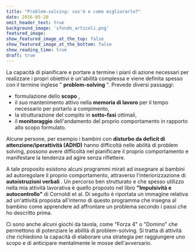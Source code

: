 ```yaml
---
title: "Problem-solving: cos'è e come migliorarlo?"
date: 2016-05-20
omit_header_text: true
background_image: 'sfondo_articoli.png'
featured_image: 
show_featured_image_at_the_top: false
show_featured_image_at_the_bottom: false
show_reading_time: true
draft: true
---
```


La capacità di pianificare e portare a termine i piani di azione necessari per
realizzare i propri obiettivi è un'abilità complessa e viene definita spesso
con il termine inglese " **problem-solving** ". Prevede diversi passaggi:

  * formulazione dello **scopo** ,
  * il suo mantenimento attivo nella **memoria di lavoro** per il tempo necessario per portarlo a compimento,
  * la strutturazione del compito in **sotto-fasi** ottimali,
  * il **monitoraggio** dell'andamento del proprio comportamento in rapporto allo scopo formulato.

  
​Alcune persone, per esempio i bambini con **disturbo da deficit di
attenzione/iperattività (ADHD)** hanno difficoltà nelle abilità di problem
solving, possono avere difficoltà nel pianificare il proprio comportamento e
manifestare la tendenza ad agire senza riflettere.  
  
​A tale proposito esistono alcuni programmi mirati ad insegnare ai bambini ad
autoregolare il proprio comportamento, attraverso l'interiorizzazione di
**autoistruzioni verbali** . Un percorso ben strutturato e che spesso utilizzo
nella mia attività lavorativa è quello proposto nel libro **"Impulsività e
autocontrollo"** di Cornoldi et al. Di seguito è riportata un immagine
relativa ad un'attività proposta all'interno di questo programma che insegna
al bambino come apprendere ad affrontare un problema secondo i passi che ho
descritto prima.  
  
Ci sono anche alcuni giochi da tavola, come "Forza 4" o "Domino" che
permettono di potenziare le abilità di problem-solving. Si tratta di attività
che richiedono la capacità di elaborare una strategia per raggiungere uno
scopo e di anticipare mentalmente le mosse dell'avversario.

